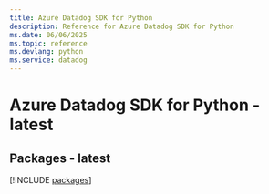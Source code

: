 ```yaml
---
title: Azure Datadog SDK for Python
description: Reference for Azure Datadog SDK for Python
ms.date: 06/06/2025
ms.topic: reference
ms.devlang: python
ms.service: datadog
---
```

# Azure Datadog SDK for Python - latest
## Packages - latest
[!INCLUDE [packages](datadog-index.md)]